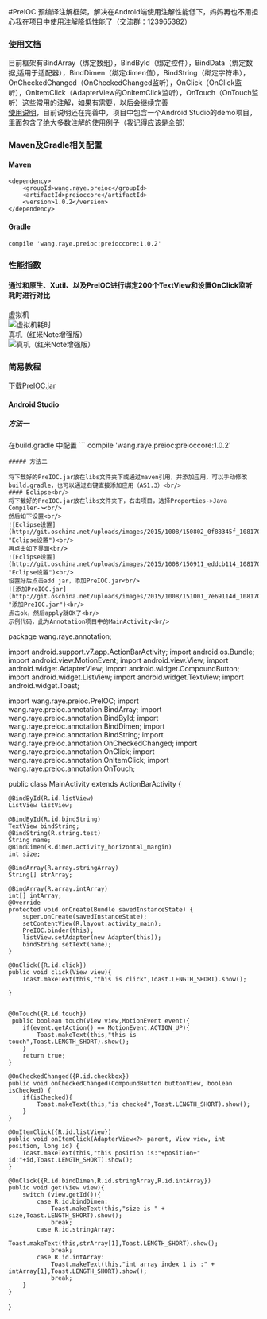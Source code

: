 #PreIOC 预编译注解框架，解决在Android端使用注解性能低下，妈妈再也不用担心我在项目中使用注解降低性能了（交流群：123965382）
### [使用文档](http://git.oschina.net/raywang2014/PreIOC/wikis/home)

目前框架有BindArray（绑定数组），BindById（绑定控件），BindData（绑定数据,适用于适配器），BindDimen（绑定dimen值），BindString（绑定字符串），OnCheckedChanged（OnCheckedChanged监听），OnClick（OnClick监听），OnItemClick（AdapterView的OnItemClick监听），OnTouch（OnTouch监听）这些常用的注解，如果有需要，以后会继续完善<br/>
[使用说明](http://git.oschina.net/raywang2014/PreIOC/wikis/home)，目前说明还在完善中，项目中包含一个Android Studio的demo项目，里面包含了绝大多数注解的使用例子（我记得应该是全部）<br/>
### Maven及Gradle相关配置
#### Maven
```
<dependency>
	<groupId>wang.raye.preioc</groupId>
  	<artifactId>preioccore</artifactId>
	<version>1.0.2</version>
</dependency>
```
#### Gradle
```
compile 'wang.raye.preioc:preioccore:1.0.2'
```
### 性能指数<br/>
#### 通过和原生、Xutil、以及PreIOC进行绑定200个TextView和设置OnClick监听耗时进行对比<br/>
虚拟机<br/>
![虚拟机耗时](http://git.oschina.net/uploads/images/2015/1008/143534_98a82dd1_108170.png "虚拟机耗时")<br/>
真机（红米Note增强版）<br/>
![真机（红米Note增强版）](http://git.oschina.net/uploads/images/2015/1008/143705_afeff921_108170.png "真机（红米Note增强版）")<br/>
### 简易教程<br/>
[下载PreIOC.jar](http://git.oschina.net/raywang2014/PreIOC/raw/master/Annotation/app/libs/PreIOC-0.0.1.jar)<br/>
#### Android Studio<br/>
##### 方法一
在build.gradle 中配置 ```
compile 'wang.raye.preioc:preioccore:1.0.2'
```
##### 方法二

将下载好的PreIOC.jar放在libs文件夹下或通过maven引用，并添加应用，可以手动修改build.gradle，也可以通过右键直接添加应用（AS1.3）<br/>
#### Eclipse<br/>
将下载好的PreIOC.jar放在libs文件夹下，右击项目，选择Properties->Java Compiler-><br/>
然后如下设置<br/>
![Eclipse设置](http://git.oschina.net/uploads/images/2015/1008/150802_0f88345f_108170.png "Eclipse设置")<br/>
再点击如下界面<br/>
![Eclipse设置](http://git.oschina.net/uploads/images/2015/1008/150911_eddcb114_108170.png "Eclipse设置")<br/>
设置好后点击add jar，添加PreIOC.jar<br/>
![添加PreIOC.jar](http://git.oschina.net/uploads/images/2015/1008/151001_7e69114d_108170.png "添加PreIOC.jar")<br/>
点击ok，然后apply就OK了<br/>
示例代码，此为Annotation项目中的MainActivity<br/>
```
package wang.raye.annotation;

import android.support.v7.app.ActionBarActivity;
import android.os.Bundle;
import android.view.MotionEvent;
import android.view.View;
import android.widget.AdapterView;
import android.widget.CompoundButton;
import android.widget.ListView;
import android.widget.TextView;
import android.widget.Toast;

import wang.raye.preioc.PreIOC;
import wang.raye.preioc.annotation.BindArray;
import wang.raye.preioc.annotation.BindById;
import wang.raye.preioc.annotation.BindDimen;
import wang.raye.preioc.annotation.BindString;
import wang.raye.preioc.annotation.OnCheckedChanged;
import wang.raye.preioc.annotation.OnClick;
import wang.raye.preioc.annotation.OnItemClick;
import wang.raye.preioc.annotation.OnTouch;

public class MainActivity extends ActionBarActivity {

    @BindById(R.id.listView)
    ListView listView;

    @BindById(R.id.bindString)
    TextView bindString;
    @BindString(R.string.test)
    String name;
    @BindDimen(R.dimen.activity_horizontal_margin)
    int size;

    @BindArray(R.array.stringArray)
    String[] strArray;

    @BindArray(R.array.intArray)
    int[] intArray;
    @Override
    protected void onCreate(Bundle savedInstanceState) {
        super.onCreate(savedInstanceState);
        setContentView(R.layout.activity_main);
        PreIOC.binder(this);
        listView.setAdapter(new Adapter(this));
        bindString.setText(name);
    }

    @OnClick({R.id.click})
    public void click(View view){
        Toast.makeText(this,"this is click",Toast.LENGTH_SHORT).show();

    }


    @OnTouch({R.id.touch})
     public boolean touch(View view,MotionEvent event){
        if(event.getAction() == MotionEvent.ACTION_UP){
            Toast.makeText(this,"this is touch",Toast.LENGTH_SHORT).show();
        }
        return true;
    }

    @OnCheckedChanged({R.id.checkbox})
    public void onCheckedChanged(CompoundButton buttonView, boolean isChecked) {
        if(isChecked){
            Toast.makeText(this,"is checked",Toast.LENGTH_SHORT).show();
        }
    }

    @OnItemClick({R.id.listView})
    public void onItemClick(AdapterView<?> parent, View view, int position, long id) {
        Toast.makeText(this,"this position is:"+position+"  id:"+id,Toast.LENGTH_SHORT).show();
    }

    @OnClick({R.id.bindDimen,R.id.stringArray,R.id.intArray})
    public void get(View view){
        switch (view.getId()){
            case R.id.bindDimen:
                Toast.makeText(this,"size is " + size,Toast.LENGTH_SHORT).show();
                break;
            case R.id.stringArray:
                Toast.makeText(this,strArray[1],Toast.LENGTH_SHORT).show();
                break;
            case R.id.intArray:
                Toast.makeText(this,"int array index 1 is :" + intArray[1],Toast.LENGTH_SHORT).show();
                break;
        }
    }
}

```